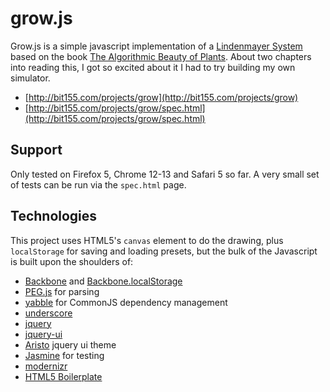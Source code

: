 grow.js
=======

Grow.js is a simple javascript implementation of a [Lindenmayer System](http://en.wikipedia.org/wiki/L-system) based on the book [The Algorithmic Beauty of Plants](http://algorithmicbotany.org/papers/#abop). About two chapters into reading this, I got so excited about it I had to try building my own simulator.

* [http://bit155.com/projects/grow](http://bit155.com/projects/grow)
* [http://bit155.com/projects/grow/spec.html](http://bit155.com/projects/grow/spec.html)

Support
-------

Only tested on Firefox 5, Chrome 12-13 and Safari 5 so far. A very small set of tests can be run via the `spec.html` page.

Technologies
------------

This project uses HTML5's `canvas` element to do the drawing, plus `localStorage` for saving and loading presets, but the bulk of the Javascript is built upon the shoulders of:

  * [Backbone](http://documentcloud.github.com/backbone/) and [Backbone.localStorage](https://github.com/valentin-nemcev/Backbone.localStorage)
  * [PEG.js](http://pegjs.majda.cz/) for parsing
  * [yabble](https://github.com/jbrantly/yabble) for CommonJS dependency management
  * [underscore](http://documentcloud.github.com/underscore/)
  * [jquery](http://jquery.com/)
  * [jquery-ui](http://jqueryui.com/)
  * [Aristo](https://github.com/taitems/Aristo-jQuery-UI-Theme) jquery ui theme
  * [Jasmine](https://jasmine.github.io/) for testing
  * [modernizr](http://www.modernizr.com/)
  * [HTML5 Boilerplate](http://html5boilerplate.com/)
